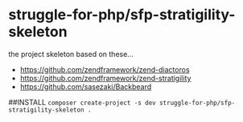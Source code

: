 struggle-for-php/sfp-stratigility-skeleton
==========================================

the project skeleton based on these... 
 - https://github.com/zendframework/zend-diactoros
 - https://github.com/zendframework/zend-stratigility
 - https://github.com/sasezaki/Backbeard

##INSTALL
`composer create-project -s dev struggle-for-php/sfp-stratigility-skeleton . `